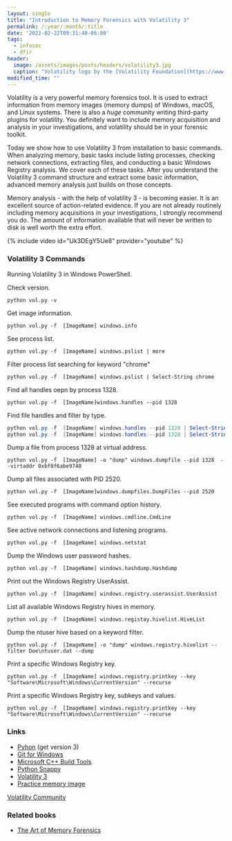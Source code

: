 ```yaml
---
layout: single
title: "Introduction to Memory Forensics with Volatility 3"
permalink: /:year/:month/:title
date: '2022-02-22T09:31:40-06:00'
tags:
  - infosec
  - dfir
header:
  image: /assets/images/posts/headers/volatility3.jpg
  caption: "Volatility logo by the [Volatility Foundation](https://www.volatilityfoundation.org/)"
modified_time: ""
---
```


Volatility is a very powerful memory forensics tool. It is used to extract information from memory images (memory dumps) of Windows, macOS, and Linux systems. There is also a *huge* community writing third-party plugins for volatility. You definitely want to include memory acquisition and analysis in your investigations, and volatility should be in your forensic toolkit.

Today we show how to use Volatility 3 from installation to basic commands. When analyzing memory, basic tasks include listing processes, checking network connections, extracting files, and conducting a basic Windows Registry analysis. We cover each of these tasks. After you understand the Volatility 3 command structure and extract some basic information, advanced memory analysis just builds on those concepts.

Memory analysis - with the help of volatility 3 - is becoming easier. It is an excellent source of action-related evidence. If you are not already routinely including memory acquisitions in your investigations, I strongly recommend you do. The amount of information available that will never be written to disk is well worth the extra effort.

{% include video id="Uk3DEgY5Ue8" provider="youtube" %}

### Volatility 3 Commands

Running Volatility 3 in Windows PowerShell.

Check version.

```python vol.py -v```

Get image information.

```python vol.py -f  [ImageName] windows.info```

See process list.

```python vol.py -f  [ImageName] windows.pslist | more```

Filter process list searching for keyword "chrome"

```python vol.py -f  [ImageName] windows.pslist | Select-String chrome```

Find all handles oepn by process 1328.

```python vol.py -f  [ImageName]windows.handles --pid 1328```

Find file handles and filter by type.

```powershell
python vol.py -f  [ImageName] windows.handles --pid 1328 | Select-String File | more
python vol.py -f  [ImageName] windows.handles --pid 1328 | Select-String File | Select-String history | more
```

Dump a file from process 1328 at virtual address.

```python vol.py -f  [ImageName] -o "dump" windows.dumpfile --pid 1328  --virtaddr 0xbf0f6abe9740```

Dump all files associated with PID 2520.

```python vol.py -f  [ImageName]windows.dumpfiles.DumpFiles --pid 2520```

See executed programs with command option history.

```python vol.py -f  [ImageName] windows.cmdline.CmdLine```

See active network connections and listening programs.

```python vol.py -f  [ImageName] windows.netstat```

Dump the Windows user password hashes.

```python vol.py -f  [ImageName] windows.hashdump.Hashdump```

Print out the Windows Registry UserAssist.

```python vol.py -f  [ImageName] windows.registry.userassist.UserAssist```

List all available Windows Registry hives in memory.

```python vol.py -f  [ImageName] windows.registay.hivelist.HiveList```

Dump the ntuser hive based on a keyword filter.

```python vol.py -f  [ImageName] -o "dump" windows.registry.hivelist --filter Doe\ntuser.dat --dump```

Print a specific Windows Registry key.

```python vol.py -f  [ImageName] windows.registry.printkey --key "Software\Microsoft\Windows\CurrentVersion" --recurse```

Print a specific Windows Registry key, subkeys and values.

```python vol.py -f  [ImageName] windows.registry.printkey --key "Software\Microsoft\Windows\CurrentVersion" --recurse```

### Links

* [Pyhon](https://python.org) (get version 3)
* [Git for Windows](https://gitforwindows.org/)
* [Microsoft C++ Build Tools](https://visualstudio.microsoft.com/visual-cpp-build-tools/)
* [Python Snappy](https://www.lfd.uci.edu/~gohlke/pythonlibs/#python-snappy)
* [Volatility 3](https://github.com/volatilityfoundation/volatility3)
* [Practice memory image](https://archive.org/details/Africa-DFIRCTF-2021-WK02)

[Volatility Community](https://www.volatilityfoundation.org/)

### Related books

* [The Art of Memory Forensics](https://amzn.to/33DTt9b)
